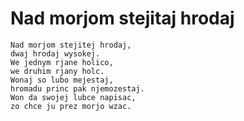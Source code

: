 # Nad morjom stejitaj hrodaj

```
Nad morjom stejitej hrodaj,
dwaj hrodaj wysokej.
We jednym rjane holico,
we druhim rjany holc.
Wonaj so lubo mejestaj,
hromadu princ pak njemozestaj.
Won da swojej lubce napisac,
zo chce ju prez morjo wzac.
```

